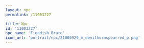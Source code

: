 ```yaml
---
layout: npc
permalink: /11003227

title: Npc
id: '11003227'
npc_name: 'Fiendish Brute'
icon_url: 'portrait/npc/21000929_m_devilhornspearred_p.png'
---
```

